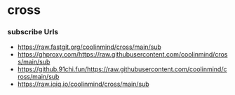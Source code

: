 # cross
### subscribe Urls
- https://raw.fastgit.org/coolinmind/cross/main/sub
- https://ghproxy.com/https://raw.githubusercontent.com/coolinmind/cross/main/sub
- https://github.91chi.fun/https://raw.githubusercontent.com/coolinmind/cross/main/sub
- https://raw.iqiq.io/coolinmind/cross/main/sub
